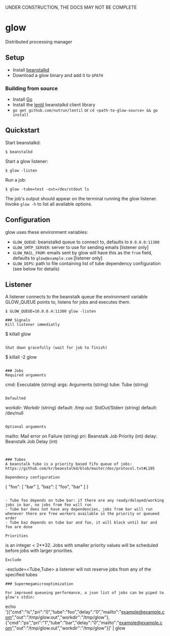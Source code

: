 UNDER CONSTRUCTION, THE DOCS MAY NOT BE COMPLETE

# glow

Distributed processing manager

## Setup 

- Install [beanstalkd](http://kr.github.com/beanstalkd/download.html)
- Download a glow binary and add it to `$PATH`

### Building from source

- Install [Go](http://golang.org/doc/install)
- Install the [lentil](https://github.com/nutrun/lentil) beanstalkd client library
- `go get github.com/nutrun/lentil` or `cd <path-to-glow-source> && go install` 

## Quickstart

Start beanstalkd:

```
$ beanstalkd
```

Start a glow listener:

```
$ glow -listen
```

Run a job:

```
$ glow -tube=test -out=/dev/stdout ls
```

The job's output should appear on the terminal running the glow listener. Invoke `glow -h` to list all available options.


## Configuration

glow uses these environment variables:

- `GLOW_QUEUE`: beanstalkd queue to connect to, defaults to `0.0.0.0:11300`
- `GLOW_SMTP_SERVER`: server to use for sending emails [listener only]
- `GLOW_MAIL_FROM`: emails sent by glow will have this as the `from` field, defaults to `glow@example.com` [listener only]
- `GLOW_DEPS`: path to file containing list of tube dependency configuration (see below for details)

## Listener
A listener connects to the beanstalk queue the environment variable GLOW_QUEUE points to, listens for jobs and executes them.

```
$ GLOW_QUEUE=10.0.0.4:11300 glow -listen

### Signals
Kill listener immediatly

```
$ killall glow 
```

Shut down gracefully (wait for job to finish)

```
$ killall -2 glow
```

### Jobs
Required arguments

```
cmd: Executable (string)
args: Arguments (string)
tube: Tube (string)
```

Defaulted

```
workdir: Workdir (string) default: /tmp
out: StdOut/Stderr (string)  default: /dev/null
```

Optional arguments

```
mailto: Mail error on Failure (string)
pri:  Beanstalk Job Priority   (int)
delay: Beanstalk Job Delay  (int)
```


### Tubes 
A beanstalk tube is a priority based fifo queue of jobs:
https://github.com/kr/beanstalkd/blob/master/doc/protocol.txt#L105

Dependency configuration

```
{
    "foo": [
        "bar"
    ],
    "baz": [
    	"foo",
    	"bar"
    ]
}
```

- Tube foo depends on tube bar: if there are any ready/delayed/working jobs in bar, no jobs from foo will run
- Tube bar does not have any dependencies, jobs from bar will run whenever there are free workers available in the priority or queueed order
- Tube baz depends on tube bar and foo, it will block until bar and foo are done

Priorities
```
<pri> is an integer < 2**32. Jobs with smaller priority values will be scheduled before jobs with larger priorities. 
```
Exclude

```
-exclude=<Tube,Tube> a listener will not reserve jobs from any of the specified tubes
```
### Supermegamicrooptimization

For improved queueing performance, a json list of jobs can be piped to glow's stdin: 

```
echo '[{"cmd":"ls","pri":"0","tube":"foo","delay":"0","mailto":"example@example.com","out":"/tmp/glow.out","workdir":"/tmp/glow"},{"cmd":"ps","pri":"1","tube":"bar","delay":"0","mailto":"example@example.com","out":"/tmp/glow.out","workdir":"/tmp/glow"}]' | glow
```
